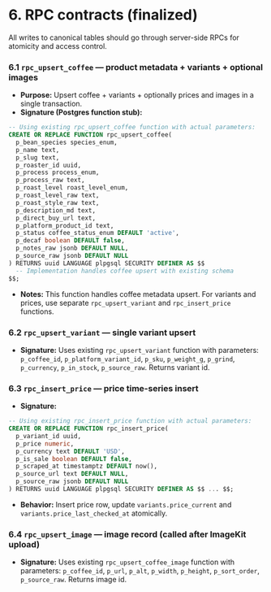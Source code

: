 # 6. RPC contracts (finalized)

All writes to canonical tables should go through server-side RPCs for atomicity and access control.

### 6.1 `rpc_upsert_coffee` — product metadata + variants + optional images

* **Purpose:** Upsert coffee + variants + optionally prices and images in a single transaction.
* **Signature (Postgres function stub):**

```sql
-- Using existing rpc_upsert_coffee function with actual parameters:
CREATE OR REPLACE FUNCTION rpc_upsert_coffee(
  p_bean_species species_enum,
  p_name text,
  p_slug text,
  p_roaster_id uuid,
  p_process process_enum,
  p_process_raw text,
  p_roast_level roast_level_enum,
  p_roast_level_raw text,
  p_roast_style_raw text,
  p_description_md text,
  p_direct_buy_url text,
  p_platform_product_id text,
  p_status coffee_status_enum DEFAULT 'active',
  p_decaf boolean DEFAULT false,
  p_notes_raw jsonb DEFAULT NULL,
  p_source_raw jsonb DEFAULT NULL
) RETURNS uuid LANGUAGE plpgsql SECURITY DEFINER AS $$
  -- Implementation handles coffee upsert with existing schema
$$;
```

* **Notes:** This function handles coffee metadata upsert. For variants and prices, use separate `rpc_upsert_variant` and `rpc_insert_price` functions.

### 6.2 `rpc_upsert_variant` — single variant upsert

* **Signature:** Uses existing `rpc_upsert_variant` function with parameters: `p_coffee_id`, `p_platform_variant_id`, `p_sku`, `p_weight_g`, `p_grind`, `p_currency`, `p_in_stock`, `p_source_raw`. Returns variant id.

### 6.3 `rpc_insert_price` — price time-series insert

* **Signature:**

```sql
-- Using existing rpc_insert_price function with actual parameters:
CREATE OR REPLACE FUNCTION rpc_insert_price(
  p_variant_id uuid,
  p_price numeric,
  p_currency text DEFAULT 'USD',
  p_is_sale boolean DEFAULT false,
  p_scraped_at timestamptz DEFAULT now(),
  p_source_url text DEFAULT NULL,
  p_source_raw jsonb DEFAULT NULL
) RETURNS uuid LANGUAGE plpgsql SECURITY DEFINER AS $$ ... $$;
```

* **Behavior:** Insert price row, update `variants.price_current` and `variants.price_last_checked_at` atomically.

### 6.4 `rpc_upsert_image` — image record (called after ImageKit upload)

* **Signature:** Uses existing `rpc_upsert_coffee_image` function with parameters: `p_coffee_id`, `p_url`, `p_alt`, `p_width`, `p_height`, `p_sort_order`, `p_source_raw`. Returns image id.
